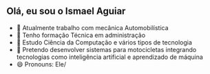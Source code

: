 ## Olá, eu sou o Ismael Aguiar

- 🔭 Atualmente trabalho com mecânica Automobilística
- 🌱 Tenho formação Técnica em administração
- 🌱 Estudo Ciência da Computação e vários tipos de tecnologia
- 🤔 Pretendo desenvolver sistemas para motocicletas integrando tecnologias como inteligência artificial e aprendizado de máquina
- 😄 Pronouns: Ele/
